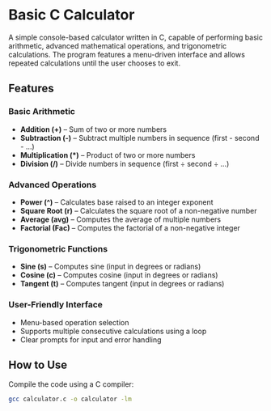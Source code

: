 # Basic C Calculator

A simple console-based calculator written in C, capable of performing basic arithmetic, advanced mathematical operations, and trigonometric calculations. The program features a menu-driven interface and allows repeated calculations until the user chooses to exit.

## Features

### Basic Arithmetic
- **Addition (+)** – Sum of two or more numbers
- **Subtraction (-)** – Subtract multiple numbers in sequence (first - second - …)
- **Multiplication (*)** – Product of two or more numbers
- **Division (/)** – Divide numbers in sequence (first ÷ second ÷ …)

### Advanced Operations
- **Power (^)** – Calculates base raised to an integer exponent
- **Square Root (r)** – Calculates the square root of a non-negative number
- **Average (avg)** – Computes the average of multiple numbers
- **Factorial (Fac)** – Computes the factorial of a non-negative integer

### Trigonometric Functions
- **Sine (s)** – Computes sine (input in degrees or radians)
- **Cosine (c)** – Computes cosine (input in degrees or radians)
- **Tangent (t)** – Computes tangent (input in degrees or radians)

### User-Friendly Interface
- Menu-based operation selection
- Supports multiple consecutive calculations using a loop
- Clear prompts for input and error handling

## How to Use

Compile the code using a C compiler:

```bash
gcc calculator.c -o calculator -lm
